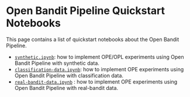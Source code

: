 # Open Bandit Pipeline Quickstart Notebooks

This page contains a list of quickstart notebooks about the Open Bandit Pipeline.

- [`synthetic.ipynb`](./synthetic.ipynb): how to implement OPE/OPL experiments using Open Bandit Pipeline with synthetic data.
- [`classification-data.ipynb`](./classification-data.ipynb): how to implement OPE experiments using Open Bandit Pipeline with classification data.
- [`real-bandit-data.ipynb`](./real-bandit-data.ipynb) : how to implement OPE experiments using Open Bandit Pipeline with real-bandit data.
